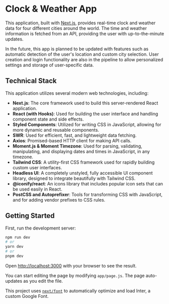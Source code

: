 # Clock & Weather App

This application, built with [Next.js](https://nextjs.org/), provides real-time clock and weather data for four different cities around the world. The time and weather information is fetched from an API, providing the user with up-to-the-minute updates.

In the future, this app is planned to be updated with features such as automatic detection of the user's location and custom city selection. User creation and login functionality are also in the pipeline to allow personalized settings and storage of user-specific data.

## Technical Stack

This application utilizes several modern web technologies, including:

- **Next.js**: The core framework used to build this server-rendered React application.
- **React (with Hooks)**: Used for building the user interface and handling component state and side effects.
- **Styled Components**: Utilized for writing CSS in JavaScript, allowing for more dynamic and reusable components.
- **SWR**: Used for efficient, fast, and lightweight data fetching.
- **Axios**: Promised-based HTTP client for making API calls.
- **Moment.js & Moment Timezone**: Used for parsing, validating, manipulating, and displaying dates and times in JavaScript, in any timezone.
- **Tailwind CSS**: A utility-first CSS framework used for rapidly building custom user interfaces.
- **Headless UI**: A completely unstyled, fully accessible UI component library, designed to integrate beautifully with Tailwind CSS.
- **@iconify/react**: An icons library that includes popular icon sets that can be used easily in React.
- **PostCSS and Autoprefixer**: Tools for transforming CSS with JavaScript, and for adding vendor prefixes to CSS rules.

## Getting Started

First, run the development server:

```bash
npm run dev
# or
yarn dev
# or
pnpm dev
```

Open [http://localhost:3000](http://localhost:3000) with your browser to see the result.

You can start editing the page by modifying `app/page.js`. The page auto-updates as you edit the file.

This project uses [`next/font`](https://nextjs.org/docs/basic-features/font-optimization) to automatically optimize and load Inter, a custom Google Font.


